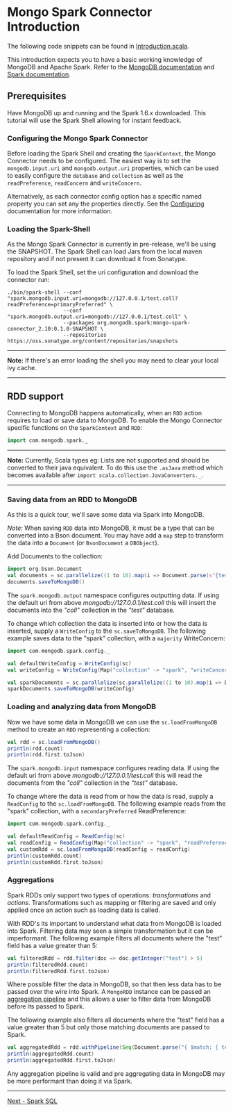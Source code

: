 # Mongo Spark Connector Introduction

The following code snippets can be found in [Introduction.scala](../examples/src/test/scala/tour/Introduction.scala).

This introduction expects you to have a basic working knowledge of MongoDB and Apache Spark. Refer to the 
[MongoDB documentation](https://docs.mongodb.org/) and [Spark documentation](https://spark.apache.org/docs/latest/).

## Prerequisites

Have MongoDB up and running and the Spark 1.6.x downloaded. This tutorial will use the Spark Shell allowing for instant feedback.

### Configuring the Mongo Spark Connector

Before loading the Spark Shell and creating the `SparkContext`, the Mongo Connector needs to be configured.  The easiest way is to set 
the `mongodb.input.uri` and `mongodb.output.uri` properties, which can be used to easily configure the `database` and `collection` as well as 
the `readPreference`, `readConcern` and `writeConcern`. 

Alternatively, as each connector config option has a specific named property you can set any the properties directly. See the 
[Configuring](2-configuring.md) documentation for more information.

### Loading the Spark-Shell
As the Mongo Spark Connector is currently in pre-release, we'll be using the SNAPSHOT.  The Spark Shell can load Jars from the local maven 
repository and if not present it can download it from Sonatype. 

To load the Spark Shell, set the uri configuration and download the connector run:

```
./bin/spark-shell --conf "spark.mongodb.input.uri=mongodb://127.0.0.1/test.coll?readPreference=primaryPreferred" \
                  --conf "spark.mongodb.output.uri=mongodb://127.0.0.1/test.coll" \
                  --packages org.mongodb.spark:mongo-spark-connector_2.10:0.1.0-SNAPSHOT \
                  --repositories https://oss.sonatype.org/content/repositories/snapshots
```

------
**Note:** If there's an error loading the shell you may need to clear your local ivy cache. 

------


## RDD support

Connecting to MongoDB happens automatically, when an `RDD` action requires to load or save data to MongoDB.
To enable the Mongo Connector specific functions on the `SparkContext` and `RDD`:

```scala
import com.mongodb.spark._
```

------
**Note:** Currently, Scala types eg: Lists are not supported and should be converted to their java equivalent.
To do this use the `.asJava` method which becomes available after `import scala.collection.JavaConverters._`. 

------

### Saving data from an RDD to MongoDB

As this is a quick tour, we'll save some data via Spark into MongoDB.

*Note:* When saving `RDD` data into MongoDB, it must be a type that can be converted into a Bson document. 
You may have add a `map` step to transform the data into a `Document` (or `BsonDocument` a `DBObject`).

Add Documents to the collection:

```scala
import org.bson.Document
val documents = sc.parallelize((1 to 10).map(i => Document.parse(s"{test: $i}")))
documents.saveToMongoDB()
```

The `spark.mongodb.output` namespace configures outputting data. If using the default uri from above 
*mongodb://127.0.0.1/test.coll* this will insert the documents into the *"coll"* collection in the *"test"* database.

To change which collection the data is inserted into or how the data is inserted, supply a `WriteConfig` to the `sc.saveToMongoDB`. 
The following example saves data to the "spark" collection, with a `majority` WriteConcern:
                                                                                                                             
```scala
import com.mongodb.spark.config._

val defaultWriteConfig = WriteConfig(sc)
val writeConfig = WriteConfig(Map("collection" -> "spark", "writeConcern.w" -> "majority"), Some(defaultWriteConfig))

val sparkDocuments = sc.parallelize(sc.parallelize((1 to 10).map(i => Document.parse(s"{spark: $i}"))))
sparkDocuments.saveToMongoDB(writeConfig)
```

### Loading and analyzing data from MongoDB

Now we have some data in MongoDB we can use the `sc.loadFromMongoDB` method to create an `RDD` representing a collection:

```scala
val rdd = sc.loadFromMongoDB()
println(rdd.count)
println(rdd.first.toJson)
```

The `spark.mongodb.input` namespace configures reading data. If using the default uri from above 
*mongodb://127.0.0.1/test.coll* this will read the documents from the *"coll"* collection in the *"test"* database.

To change where the data is read from or how the data is read, supply a `ReadConfig` to the `sc.loadFromMongoDB`. 
The following example reads from the "spark" collection, with a `secondaryPreferred` ReadPreference:
                                                                                                                             
```scala
import com.mongodb.spark.config._

val defaultReadConfig = ReadConfig(sc)
val readConfig = ReadConfig(Map("collection" -> "spark", "readPreference.name" -> "secondaryPreferred"), Some(defaultReadConfig))
val customRdd = sc.loadFromMongoDB(readConfig = readConfig)
println(customRdd.count)
println(customRdd.first.toJson)
```

### Aggregations

Spark RDDs only support two types of operations: *transformations* and *actions*. 
Transformations such as mapping or filtering are saved and only applied once an action such as loading data is called.

With RDD's its important to understand what data from MongoDB is loaded into Spark. Filtering data may seen a simple transformation but it 
can be imperformant. The following example filters all documents where the "test" field has a value greater than 5:

```scala
val filteredRdd = rdd.filter(doc => doc.getInteger("test") > 5)
println(filteredRdd.count)
println(filteredRdd.first.toJson)
```

Where possible filter the data in MongoDB, so that then less data has to be passed over the wire into Spark.  A `MongoRDD` instance can be 
passed an [aggregation pipeline](https://docs.mongodb.org/manual/core/aggregation-pipeline/) and this allows a user to filter data from 
MongoDB before its passed to Spark.

The following example also filters all documents where the "test" field has a value greater than 5 but only those matching documents are 
passed to Spark.

```scala
val aggregatedRdd = rdd.withPipeline(Seq(Document.parse("{ $match: { test : { $gt : 5 } } }")))
println(aggregatedRdd.count)
println(aggregatedRdd.first.toJson)
```
Any aggregation pipeline is valid and pre aggregating data in MongoDB may be more performant than doing it via Spark.

-----

[Next - Spark SQL](1-sparkSQL.md)
